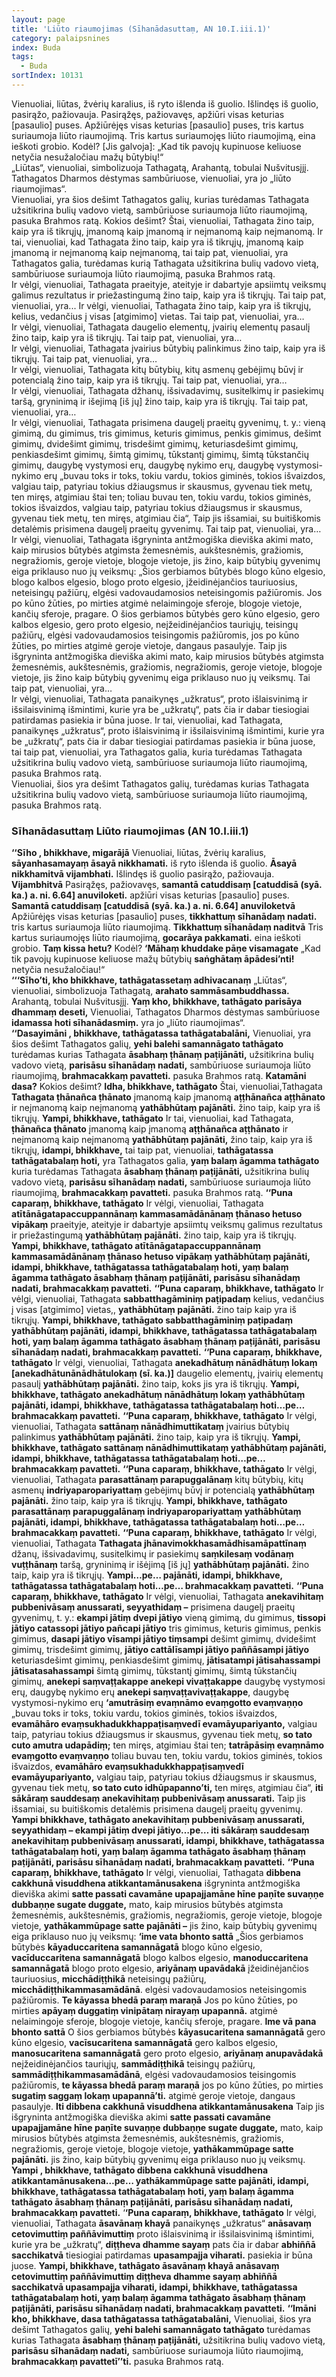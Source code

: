 ```yaml
---
layout: page
title: 'Liūto riaumojimas (Sīhanādasuttaṃ, AN 10.I.iii.1)'
category: palaipsnines
index: Buda
tags:
  - Buda
sortIndex: 10131
---
```

Vienuoliai, liūtas, žvėrių karalius, iš ryto išlenda iš guolio. Išlindęs iš guolio, pasirąžo, pažiovauja. Pasirąžęs, pažiovavęs, apžiūri visas keturias \[pasaulio] puses. Apžiūrėjęs visas keturias \[pasaulio] puses, tris kartus suriaumoja liūto riaumojimą. Tris kartus suriaumojęs liūto riaumojimą, eina ieškoti grobio. Kodėl? \[Jis galvoja]: „Kad tik pavojų kupinuose keliuose netyčia nesužaločiau mažų būtybių!“\
„Liūtas“, vienuoliai, simbolizuoja Tathagatą, Arahantą, tobulai Nušvitusįjį. Tathagatos Dharmos dėstymas sambūriuose, vienuoliai, yra jo „liūto riaumojimas“.\
Vienuoliai, yra šios dešimt Tathagatos galių, kurias turėdamas Tathagata užsitikrina bulių vadovo vietą, sambūriuose suriaumoja liūto riaumojimą, pasuka Brahmos ratą. Kokios dešimt? Štai, vienuoliai, Tathagata žino taip, kaip yra iš tikrųjų, įmanomą kaip įmanomą ir neįmanomą kaip neįmanomą. Ir tai, vienuoliai, kad Tathagata žino taip, kaip yra iš tikrųjų, įmanomą kaip įmanomą ir neįmanomą kaip neįmanomą, tai taip pat, vienuoliai, yra Tathagatos galia, turėdamas kurią Tathagata užsitikrina bulių vadovo vietą, sambūriuose suriaumoja liūto riaumojimą, pasuka Brahmos ratą.\
Ir vėlgi, vienuoliai, Tathagata praeityje, ateityje ir dabartyje apsiimtų veiksmų galimus rezultatus ir priežastingumą žino taip, kaip yra iš tikrųjų. Tai taip pat, vienuoliai, yra...
Ir vėlgi, vienuoliai, Tathagata žino taip, kaip yra iš tikrųjų, kelius, vedančius į visas \[atgimimo] vietas. Tai taip pat, vienuoliai, yra…\
Ir vėlgi, vienuoliai, Tathagata daugelio elementų, įvairių elementų pasaulį žino taip, kaip yra iš tikrųjų. Tai taip pat, vienuoliai, yra…\
Ir vėlgi, vienuoliai, Tathagata įvairius būtybių palinkimus žino taip, kaip yra iš tikrųjų. Tai taip pat, vienuoliai, yra…\
Ir vėlgi, vienuoliai, Tathagata kitų būtybių, kitų asmenų gebėjimų būvį ir potencialą žino taip, kaip yra iš tikrųjų. Tai taip pat, vienuoliai, yra…\
Ir vėlgi, vienuoliai, Tathagata džhanų, išsivadavimų, susitelkimų ir pasiekimų taršą, gryninimą ir išejimą \[iš jų] žino taip, kaip yra iš tikrųjų. Tai taip pat, vienuoliai, yra…\
Ir vėlgi, vienuoliai, Tathagata prisimena daugelį praeitų gyvenimų, t. y.: vieną gimimą, du gimimus, tris gimimus, keturis gimimus, penkis gimimus, dešimt gimimų, dvidešimt gimimų, trisdešimt gimimų, keturiasdešimt gimimų, penkiasdešimt gimimų, šimtą gimimų, tūkstantį gimimų, šimtą tūkstančių gimimų, daugybę vystymosi erų, daugybę nykimo erų, daugybę vystymosi-nykimo erų „buvau toks ir toks, tokiu vardu, tokios giminės, tokios išvaizdos, valgiau taip, patyriau tokius džiaugsmus ir skausmus, gyvenau tiek metų, ten miręs, atgimiau štai ten; toliau buvau ten, tokiu vardu, tokios giminės, tokios išvaizdos, valgiau taip, patyriau tokius džiaugsmus ir skausmus, gyvenau tiek metų, ten miręs, atgimiau čia“, Taip jis išsamiai, su buitiškomis detalėmis prisimena daugelį praeitų gyvenimų. Tai taip pat, vienuoliai, yra…\
Ir vėlgi, vienuoliai, Tathagata išgryninta antžmogiška dieviška akimi mato, kaip mirusios būtybės atgimsta žemesnėmis, aukštesnėmis, gražiomis, negražiomis, geroje vietoje, blogoje vietoje, jis žino, kaip būtybių gyvenimų eiga priklauso nuo jų veiksmų: „Šios gerbiamos būtybės blogo kūno elgesio, blogo kalbos elgesio, blogo proto elgesio, įžeidinėjančios tauriuosius, neteisingų pažiūrų, elgėsi vadovaudamosios neteisingomis pažiūromis. Jos po kūno žūties, po mirties atgimė nelaimingoje sferoje, blogoje vietoje, kančių sferoje, pragare. O šios gerbiamos būtybės gero kūno elgesio, gero kalbos elgesio, gero proto elgesio, neįžeidinėjančios tauriųjų, teisingų pažiūrų, elgėsi vadovaudamosios teisingomis pažiūromis, jos po kūno žūties, po mirties atgimė geroje vietoje, dangaus pasaulyje. Taip jis išgryninta antžmogiška dieviška akimi mato, kaip mirusios būtybės atgimsta žemesnėmis, aukštesnėmis, gražiomis, negražiomis, geroje vietoje, blogoje vietoje, jis žino kaip būtybių gyvenimų eiga priklauso nuo jų veiksmų. Tai taip pat, vienuoliai, yra…\
Ir vėlgi, vienuoliai, Tathagata panaikynęs „užkratus“, proto išlaisvinimą ir išsilaisvinimą išmintimi, kurie yra be „užkratų“, pats čia ir dabar tiesiogiai patirdamas pasiekia ir būna juose. Ir tai, vienuoliai, kad Tathagata, panaikynęs „užkratus“, proto išlaisvinimą ir išsilaisvinimą išmintimi, kurie yra be „užkratų“, pats čia ir dabar tiesiogiai patirdamas pasiekia ir būna juose, tai taip pat, vienuoliai, yra Tathagatos galia, kuria turėdamas Tathagata užsitikrina bulių vadovo vietą, sambūriuose suriaumoja liūto riaumojimą, pasuka Brahmos ratą.\
Vienuoliai, šios yra dešimt Tathagatos galių, turėdamas kurias Tathagata užsitikrina bulių vadovo vietą, sambūriuose suriaumoja liūto riaumojimą, pasuka Brahmos ratą.

### Sīhanādasuttaṃ Liūto riaumojimas (AN 10.I.iii.1)

**‘‘Sīho , bhikkhave, migarājā** Vienuoliai, liūtas, žvėrių karalius, **sāyanhasamayaṃ āsayā nikkhamati.** iš ryto išlenda iš guolio. **Āsayā nikkhamitvā vijambhati.** Išlindęs iš guolio pasirąžo, pažiovauja. **Vijambhitvā** Pasirąžęs, pažiovavęs, **samantā catuddisaṃ \[catuddisā (syā. ka.) a. ni. 6.64] anuviloketi.** apžiūri visas keturias \[pasaulio] puses. **Samantā catuddisaṃ \[catuddisā (syā. ka.) a. ni. 6.64] anuviloketvā** Apžiūrėjęs visas keturias \[pasaulio] puses, **tikkhattuṃ sīhanādaṃ nadati.** tris kartus suriaumoja liūto riaumojimą. **Tikkhattuṃ sīhanādaṃ naditvā** Tris kartus suriaumojęs liūto riaumojimą, **gocarāya pakkamati.** eina ieškoti grobio. **Taṃ kissa hetu?** Kodėl? **‘Māhaṃ khuddake pāṇe visamagate** „Kad tik pavojų kupinuose keliuose mažų būtybių **saṅghātaṃ āpādesi’nti!** netyčia nesužaločiau!“\
**‘‘‘Sīho’ti, kho bhikkhave, tathāgatassetaṃ adhivacanaṃ** „Liūtas“, vienuoliai, simbolizuoja Tathagatą, **arahato sammāsambuddhassa.** Arahantą, tobulai Nušvitusįjį. **Yaṃ kho, bhikkhave, tathāgato parisāya dhammaṃ deseti,** Vienuoliai, Tathagatos Dharmos dėstymas sambūriuose **idamassa hoti sīhanādasmiṃ.** yra jo „liūto riaumojimas“.\
**‘‘Dasayimāni , bhikkhave, tathāgatassa tathāgatabalāni,** Vienuoliai, yra šios dešimt Tathagatos galių, **yehi balehi samannāgato tathāgato** turėdamas kurias Tathagata **āsabhaṃ ṭhānaṃ paṭijānāti,** užsitikrina bulių vadovo vietą, **parisāsu sīhanādaṃ nadati,** sambūriuose suriaumoja liūto riaumojimą, **brahmacakkaṃ pavatteti.** pasuka Brahmos ratą. **Katamāni dasa?** Kokios dešimt? **Idha, bhikkhave, tathāgato** Štai, vienuoliai,Tathagata **Tathagata ṭhānañca ṭhānato** įmanomą kaip įmanomą **aṭṭhānañca aṭṭhānato** ir neįmanomą kaip neįmanomą **yathābhūtaṃ pajānāti.** žino taip, kaip yra iš tikrųjų. **Yampi, bhikkhave, tathāgato** Ir tai, vienuoliai, kad Tathagata, **ṭhānañca ṭhānato** įmanomą kaip įmanomą **aṭṭhānañca aṭṭhānato** ir neįmanomą kaip neįmanomą **yathābhūtaṃ pajānāti,** žino taip, kaip yra iš tikrųjų, **idampi, bhikkhave,** tai taip pat, vienuoliai, **tathāgatassa tathāgatabalaṃ hoti,** yra Tathagatos galia, **yaṃ balaṃ āgamma tathāgato** kuria turėdamas Tathagata **āsabhaṃ ṭhānaṃ paṭijānāti,** užsitikrina bulių vadovo vietą, **parisāsu sīhanādaṃ nadati,** sambūriuose suriaumoja liūto riaumojimą, **brahmacakkaṃ pavatteti.** pasuka Brahmos ratą.
**‘‘Puna caparaṃ, bhikkhave, tathāgato** Ir vėlgi, vienuoliai, Tathagata **atītānāgatapaccuppannānaṃ kammasamādānānaṃ ṭhānaso hetuso vipākaṃ** praeityje, ateityje ir dabartyje apsiimtų veiksmų galimus rezultatus ir priežastingumą **yathābhūtaṃ pajānāti.** žino taip, kaip yra iš tikrųjų. **Yampi, bhikkhave, tathāgato atītānāgatapaccuppannānaṃ kammasamādānānaṃ ṭhānaso hetuso vipākaṃ yathābhūtaṃ pajānāti, idampi, bhikkhave, tathāgatassa tathāgatabalaṃ hoti, yaṃ balaṃ āgamma tathāgato āsabhaṃ ṭhānaṃ paṭijānāti, parisāsu sīhanādaṃ nadati, brahmacakkaṃ pavatteti.**
**‘‘Puna caparaṃ, bhikkhave, tathāgato** Ir vėlgi, vienuoliai, Tathagata **sabbatthagāminiṃ paṭipadaṃ** kelius, vedančius į visas \[atgimimo] vietas,, **yathābhūtaṃ pajānāti.** žino taip kaip yra iš tikrųjų. **Yampi, bhikkhave, tathāgato sabbatthagāminiṃ paṭipadaṃ yathābhūtaṃ pajānāti, idampi, bhikkhave, tathāgatassa tathāgatabalaṃ hoti, yaṃ balaṃ āgamma tathāgato āsabhaṃ ṭhānaṃ paṭijānāti, parisāsu sīhanādaṃ nadati, brahmacakkaṃ pavatteti.**
**‘‘Puna caparaṃ, bhikkhave, tathāgato** Ir vėlgi, vienuoliai, Tathagata **anekadhātuṃ  nānādhātuṃ lokaṃ \[anekadhātunānādhātulokaṃ (sī. ka.)]** daugelio elementų, įvairių elementų pasaulį **yathābhūtaṃ pajānāti.** žino taip, koks jis yra iš tikrųjų. **Yampi, bhikkhave, tathāgato anekadhātuṃ nānādhātuṃ lokaṃ yathābhūtaṃ pajānāti, idampi, bhikkhave, tathāgatassa tathāgatabalaṃ hoti…pe… brahmacakkaṃ pavatteti.**
**‘‘Puna caparaṃ, bhikkhave, tathāgato** Ir vėlgi, vienuoliai, Tathagata **sattānaṃ nānādhimuttikataṃ** įvairius būtybių palinkimus **yathābhūtaṃ pajānāti.** žino taip, kaip yra iš tikrųjų. **Yampi, bhikkhave, tathāgato sattānaṃ nānādhimuttikataṃ yathābhūtaṃ pajānāti, idampi, bhikkhave, tathāgatassa tathāgatabalaṃ hoti…pe… brahmacakkaṃ pavatteti.**
**‘‘Puna caparaṃ, bhikkhave, tathāgato** Ir vėlgi, vienuoliai, Tathagata **parasattānaṃ parapuggalānaṃ** kitų būtybių, kitų asmenų **indriyaparopariyattaṃ** gebėjimų būvį ir potencialą **yathābhūtaṃ pajānāti.** žino taip, kaip yra iš tikrųjų. **Yampi, bhikkhave, tathāgato parasattānaṃ parapuggalānaṃ indriyaparopariyattaṃ yathābhūtaṃ pajānāti, idampi, bhikkhave, tathāgatassa tathāgatabalaṃ hoti…pe… brahmacakkaṃ pavatteti.**
**‘‘Puna caparaṃ, bhikkhave, tathāgato** Ir vėlgi, vienuoliai, Tathagata **Tathagata jhānavimokkhasamādhisamāpattīnaṃ** džanų, išsivadavimų, susitelkimų ir pasiekimų **saṃkilesaṃ vodānaṃ vuṭṭhānaṃ** taršą, gryninimą ir išėjimą \[iš jų] **yathābhūtaṃ pajānāti.** žino taip, kaip yra iš tikrųjų. **Yampi…pe… pajānāti, idampi, bhikkhave, tathāgatassa tathāgatabalaṃ hoti…pe… brahmacakkaṃ pavatteti.**
**‘‘Puna caparaṃ, bhikkhave, tathāgato** Ir vėlgi, vienuoliai, Tathagata **anekavihitaṃ pubbenivāsaṃ anussarati, seyyathidaṃ –** prisimena daugelį praeitų gyvenimų, t. y.: **ekampi jātiṃ dvepi jātiyo** vieną gimimą, du gimimus, **tissopi jātiyo catassopi jātiyo pañcapi jātiyo** tris gimimus, keturis gimimus, penkis gimimus, **dasapi jātiyo vīsampi jātiyo tiṃsampi** dešimt gimimų, dvidešimt gimimų, trisdešimt gimimų, **jātiyo cattālīsampi jātiyo paññāsampi jātiyo** keturiasdešimt gimimų, penkiasdešimt gimimų, **jātisatampi jātisahassampi jātisatasahassampi** šimtą gimimų, tūkstantį gimimų, šimtą tūkstančių gimimų, **anekepi saṃvaṭṭakappe anekepi vivaṭṭakappe** daugybę vystymosi erų, daugybę nykimo erų **anekepi saṃvaṭṭavivaṭṭakappe**, daugybę vystymosi-nykimo erų **‘amutrāsiṃ evaṃnāmo evaṃgotto evaṃvaṇṇo** „buvau toks ir toks, tokiu vardu, tokios giminės, tokios išvaizdos, **evamāhāro evaṃsukhadukkhappaṭisaṃvedī evamāyupariyanto,** valgiau taip, patyriau tokius džiaugsmus ir skausmus, gyvenau tiek metų, **so tato cuto amutra udapādiṃ;** ten miręs, atgimiau štai ten; **tatrāpāsiṃ evaṃnāmo evaṃgotto evaṃvaṇṇo** toliau buvau ten, tokiu vardu, tokios giminės, tokios išvaizdos, **evamāhāro evaṃsukhadukkhappaṭisaṃvedī evamāyupariyanto,** valgiau taip, patyriau tokius džiaugsmus ir skausmus, gyvenau tiek metų, **so tato cuto idhūpapanno’ti,** ten miręs, atgimiau čia“, **iti sākāraṃ sauddesaṃ anekavihitaṃ pubbenivāsaṃ anussarati.** Taip jis išsamiai, su buitiškomis detalėmis prisimena daugelį praeitų gyvenimų. **Yampi bhikkhave, tathāgato anekavihitaṃ pubbenivāsaṃ anussarati, seyyathidaṃ – ekampi jātiṃ dvepi jātiyo…pe… iti sākāraṃ sauddesaṃ anekavihitaṃ pubbenivāsaṃ anussarati, idampi, bhikkhave, tathāgatassa tathāgatabalaṃ hoti, yaṃ balaṃ āgamma tathāgato āsabhaṃ ṭhānaṃ paṭijānāti, parisāsu sīhanādaṃ nadati, brahmacakkaṃ pavatteti.**
**‘‘Puna caparaṃ, bhikkhave, tathāgato** Ir vėlgi, vienuoliai, Tathagata **dibbena cakkhunā visuddhena atikkantamānusakena** išgryninta antžmogiška dieviška akimi **satte passati cavamāne upapajjamāne hīne paṇīte suvaṇṇe dubbaṇṇe sugate duggate,** mato, kaip mirusios būtybės atgimsta žemesnėmis, aukštesnėmis, gražiomis, negražiomis, geroje vietoje, blogoje vietoje, **yathākammūpage satte pajānāti –** jis žino, kaip būtybių gyvenimų eiga priklauso nuo jų veiksmų: **‘ime vata bhonto sattā** „Šios gerbiamos būtybės **kāyaduccaritena samannāgatā** blogo kūno elgesio, **vacīduccaritena samannāgatā** blogo kalbos elgesio, **manoduccaritena samannāgatā** blogo proto elgesio, **ariyānaṃ upavādakā** įžeidinėjančios tauriuosius, **micchādiṭṭhikā** neteisingų pažiūrų, **micchādiṭṭhikammasamādānā**. elgėsi vadovaudamosios neteisingomis pažiūromis. **Te kāyassa bhedā paraṃ maraṇā** Jos po kūno žūties, po mirties **apāyaṃ duggatiṃ vinipātaṃ nirayaṃ upapannā.** atgimė nelaimingoje sferoje, blogoje vietoje, kančių sferoje, pragare. **Ime vā pana bhonto sattā** O šios gerbiamos būtybės **kāyasucaritena samannāgatā** gero kūno elgesio, **vacīsucaritena samannāgatā** gero kalbos elgesio, **manosucaritena samannāgatā** gero proto elgesio, **ariyānaṃ anupavādakā** neįžeidinėjančios tauriųjų, **sammādiṭṭhikā** teisingų pažiūrų, **sammādiṭṭhikammasamādānā**, elgėsi vadovaudamosios teisingomis pažiūromis, **te kāyassa bhedā paraṃ maraṇā** jos po kūno žūties, po mirties **sugatiṃ saggaṃ lokaṃ upapannā’ti.** atgimė geroje vietoje, dangaus pasaulyje. **Iti dibbena cakkhunā visuddhena atikkantamānusakena** Taip jis išgryninta antžmogiška dieviška akimi **satte passati cavamāne upapajjamāne hīne paṇīte suvaṇṇe dubbaṇṇe sugate duggate,** mato, kaip mirusios būtybės atgimsta žemesnėmis, aukštesnėmis, gražiomis, negražiomis, geroje vietoje, blogoje vietoje, **yathākammūpage satte pajānāti.** jis žino, kaip būtybių gyvenimų eiga priklauso nuo jų veiksmų. **Yampi , bhikkhave, tathāgato dibbena cakkhunā visuddhena atikkantamānusakena…pe… yathākammūpage satte pajānāti, idampi, bhikkhave, tathāgatassa tathāgatabalaṃ hoti, yaṃ balaṃ āgamma tathāgato āsabhaṃ ṭhānaṃ paṭijānāti, parisāsu sīhanādaṃ nadati, brahmacakkaṃ pavatteti.**
‘**‘Puna caparaṃ, bhikkhave, tathāgato** Ir vėlgi, vienuoliai, Tathagata **āsavānaṃ khayā** panaikynęs „užkratus“ **anāsavaṃ cetovimuttiṃ paññāvimuttiṃ** proto išlaisvinimą ir išsilaisvinimą išmintimi, kurie yra be „užkratų“, **diṭṭheva dhamme sayaṃ** pats čia ir dabar **abhiññā sacchikatvā** tiesiogiai patirdamas **upasampajja viharati.** pasiekia ir būna juose. **Yampi, bhikkhave, tathāgato āsavānaṃ khayā anāsavaṃ cetovimuttiṃ paññāvimuttiṃ diṭṭheva dhamme sayaṃ abhiññā sacchikatvā upasampajja viharati, idampi, bhikkhave, tathāgatassa tathāgatabalaṃ hoti, yaṃ balaṃ āgamma tathāgato āsabhaṃ ṭhānaṃ paṭijānāti, parisāsu sīhanādaṃ nadati, brahmacakkaṃ pavatteti.**
**‘‘Imāni kho, bhikkhave, dasa tathāgatassa tathāgatabalāni,** Vienuoliai, šios yra dešimt Tathagatos galių, **yehi balehi samannāgato tathāgato** turėdamas kurias Tathagata **āsabhaṃ ṭhānaṃ paṭijānāti,** užsitikrina bulių vadovo vietą, **parisāsu sīhanādaṃ nadati,** sambūriuose suriaumoja liūto riaumojimą, **brahmacakkaṃ pavattetī’’ti.** pasuka Brahmos ratą.
